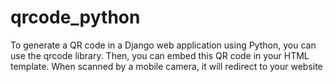 # qrcode_python
To generate a QR code in a Django web application using Python, you can use the qrcode library. Then, you can embed this QR code in your HTML template. When scanned by a mobile camera, it will redirect to your website
